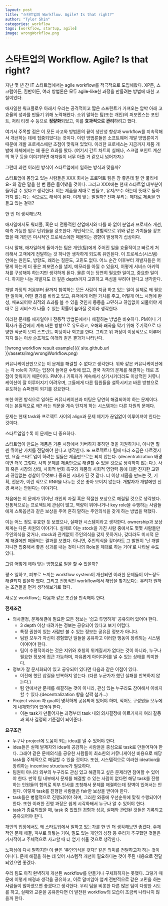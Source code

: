 ```yaml
---
layout: post
title: "스타트업의 Workflow. Agile? Is that right?"
author: "Tylor Shin"
categories: workflow
tags: [workflow, startup, agile]
image: wrongWorkflow.png
---
```


# 스타트업의 Workflow. Agile? Is that right?

지난 몇 년 간 IT 스타트업에서는 agile workflow를 적극적으로 도입해왔다. XP든, 스크럼이든, 칸반이든, 여러 방법론은 모두 agile-like한 과정을 만들려는 방법에 대한 고찰이었다.

애자일한 워크플로우 아래서 우리는 공격적이고 짧은 스프린트가 가져오는 압박 아래 고효율의 성과를 만들기 위해 노력해왔다. 소위 말하는 팀(또는 개인)의 퍼포먼스는 포인트, 처리 티켓 수 등으로 **정량화**되었고, 이를 **효과적으로 관리**하려고 했다.

여기서 주목할 점은 이 모든 사고와 방법론의 끝이 생산성 향상과 workflow를 지속적해서 개선하는 데에 집중되었다는 것이다. 이런 방법론들은 소프트웨어 개발 방법론이기 때문에 개발 프로세스에만 초점이 맞춰져 있었다. 이러한 프로세스는 지금까지 제품 개발에 자체에서는 꽤 좋은 효과를 봤다. (여기서 간트 차트의 실패나, 스크럼 포인트 계산의 허구 등을 이야기하면 애자일이 너무 아플 거 같으니 넘어가자.)

그런데 과연 이러한 방식이 스타트업에서 일하는 방식과 맞을까?

스타트업에 몸담고 있는 사람들은 XXX 회사는 프로덕트 팀은 참 좋은데 잘 안 풀리네요- 와 같은 말을 한 번 쯤은 들어봤을 것이다. 그리고 XXX에는 현재 스타트업 대부분이 들어갈 수 있다고 생각한다. 이는 제품을 제대로 만들고, 유지/보수 하는데 뜻대로 돌아가지 않는다는 식으로도 해석이 된다. 이게 맞는 말일까? 진짜 우리는 제대로 제품을 만들고 있는 걸까?

한 번 더 생각해보자.

애자일에서도 워터폴, 혹은 더 전통적인 산업에서와 다를 바 없이 분업과 프로세스 개선, 예측 가능한 업무 단위들을 강조한다. 개인적으로, 경험적으로 위와 같은 가치들을 강조했을 때 개인은 미시적인 프로세스에만 매몰되는 경향이 발생하기 십상이다. 

다시 말해, 애자일하게 돌아가는 팀은 개인(팀)에게 주어진 일을 효율적이고 빠르게 처리해서 고객에게 전달하는 것 하나만 생각하게 되도록 유인된다. 이 프로세스(시스템) 안에는 원인도, 방향도, 왜라는 질문도, 고민도 없다. 어느 순간 이후부터 개발자들은 어떻게 하는게 더 좋은 퍼포먼스를 낼지, 메모리를 아낄 수 있을지, 어떻게 서비스 아키텍쳐를 구성해야 하는지만 생각하게 된다. 물론 이는 당연히 필요한 일이고, 중요한 일이다. 하지만 나는 개발자도 더 깊은 depth까지 고민하고 욕심을 부려야 한다고 생각한다.

개발 과정의 처음부터 끝까지 참여하는 모든 사람이 지금 하고 있는 일이 실제로 왜 필요한 일이며, 어떤 결과를 바라고 있고, 유저에게 어떤 가치를 주고, 어떻게 어느 시점에 완성, 배포되어야 최적의 효과를 볼 수 있을 것인지 등등을 고민하고 끊임없이 되물어야 제대로 된 서비스가 나올 수 있는 확률이 높아질 것이라 생각한다.

이러한 문제를 애자일이나 전통적 방법론에서나 해결하는 방법은 비슷하다. PM이나 기획자가 중간에서 계속 바른 방향으로 유도하고, 오해와 왜곡을 막기 위해 주기적으로 다양한 직군이 모여 스프린트 미팅이나 회고를 한다. 그리고 위 과정이 이상적으로 이루어지지 않는 이상 슬프게도 아래와 같은 결과가 나타난다.

![wrong workflow result example]({{ site.github.url }}/assets/img/wrongWorkflow.png)

커뮤니케이션만으로는 이 문제를 해결할 수 없다고 생각한다. 위와 같은 커뮤니케이션에는 각 role이 가지는 입장이 들어갈 수밖에 없고, 결국 각자의 문제를 해결하는 데로 초점이 맞춰지기 때문이다. PM이나 기획자가 계속해서 상기시키더라도 이상적인 커뮤니케이션이 잘 이루어지기 어려우며, 그들에게 다른 팀원들을 설득시키고 바른 방향으로 유도하는 슈퍼맨이 되기를 강요한다. 

또한 어떤 방식으로 일하든 커뮤니케이션과 미팅은 당연히 해결되어야 하는 문제이다. 이는 본질적으로 왜? 라는 의문을 계속 던지게 하는 시스템과는 다른 차원의 문제다.

문제는 현재 task와 프로젝트 사이의 align과 문제 제기가 끊임없이 이루어져야 한다는 것이다.

스타트업일수록 이 문제는 더 중요하다.

스타트업이 만드는 제품은 기존 시장에서 커버하지 못하던 것을 지원하거나, 아니면 훨씬 뛰어난 가치를 전달해야 한다고 생각한다. 또 프로젝트나 팀에 따라 조금은 다르겠지만, 요즘 스타트업이 하려는 일들은 제품만으로는 되지 않는다. (decentralization 배경이면 더욱 그렇다. 사회 문제를 제품만으로 해결할 수 있을 것으로 생각하지 않는다.). 사회 혹은 시장의 상태, 사회적 변화 촉구와 제품의 사회적 영향력 등에 대한 진지한 고민과 끊임없는 성찰이 무엇보다 중요한 시대가 된 것 같다. 더 이상 제품을 만드는 것, 기획, 전문가, 이런 식으로 RNR을 나누는 것은 좋아 보이지 않는다. 개발자가 개발에만 신경 써서는 안된다는 이야기다.

처음에는 이 문제가 뛰어난 개인의 자질 혹은 적절한 보상으로 해결될 것으로 생각했다. 전통적으로는 프로젝트에 관심이 많고, 역량이 뛰어나거나 key role을 수행하는 사람들에게 스톡옵션과 같은 보상을 주어 흔히 말하는 주인의식을 갖게 하는 방법을 택했다. 

이는 어느 정도 유효한 듯 보였으나, 실패한 시스템이라고 생각한다. ownership과 보상 체계는 다른 차원의 이야기다. 실제로 이는 stock을 가진 사람 중에서도 몇몇 사람들만 주인의식을 갖거나, stock과 관계없이 주인의식을 갖지 못하거나, 갖더라도 미시적 문제 해결에만 매몰되는 결과를 보였다. 아니면, 주인의식을 갖더라도 그 발현이 '난 개발자니깐 집중해서 좋은 성과를 내는 것이 나의 Role을 제대로 하는 거야'로 나타날 수도 있다.

그럼 어떻게 해야 맞는 방향으로 일을 할 수 있을까?

평소 일하고, 피부로 느끼는 workflow system이 개선되면 이러한 문제들이 어느정도 해결되지 않을까 했다. 그리고 전통적인 workflow에서 해답을 찾기보다는 우리가 원하는 조건들을 먼저 생각해보기로 했다.

새로운 workflow는 다음과 같은 조건을 만족해야 한다.

**전제조건**

- 의사결정, 문제해결에 필요한 모든 정보는 '쉽고 투명하게' 공유되어 있어야 한다.
  - 3 depth 이상 내려가는 정보는 공유되어 있다고 보기 어렵다.
  - 특정 권한이 있는 사람만 볼 수 있는 정보는 공유된 정보가 아니다.
  - 팀원 모두가 자신이 경험했던 일들을 공유하고 이러한 행동이 장려되는 시스템이여어야 한다.
  - 팀이 수평적이라는 것은 지위와 호칭의 위계질서가 없다는 것이 아니라, 누구나 필요한 정보에 접근 가능하며, 자유롭게 아이디어를 낼 수 있는 상태를 의미한다.
- 정보가 잘 문서화되어 있고 공유되어 있다면 다음과 같은 이점이 있다.
  - 이전에 했던 삽질을 반복하지 않는다. (다른 누군가가 했던 실패를 반복하지 않는다.)
  - 팀 안에서만 문제를 해결하는 것이 아니라, 관심 있는 누구라도 참여해서 이바지할 수 있다.(decentralization 향을 살짝 첨가...)
- Project vision 과 goal이 명확하게 공유되어 있어야 하며, 적어도 구성원들 모두에게 내재화되어 있어야 한다.
  - 이는 task가 만들어지는 과정부터 task 내의 의사결정에 이르기까지 여러 갈등과 의사 결정의 기준점이 되어준다.

**요구조건**

- 누구나 project에 도움이 되는 idea를 낼 수 있어야 한다.
- idea들은 실제 발제자와 idea에 공감하는 사람들을 중심으로 task로 만들어져야 한다. 그래야 같은 문제의식을 공유한 사람들이 최소한의 커뮤니케이션 비용으로 해당 task를 주체적으로 해결할 수 있을 것이다. 또한, 시스템적으로 이러한 ideation을 장려하는 incentive structure가 필요하다.
- 팀원이 아니라 외부의 누구라도 관심 있고 해결하고 싶은 문제라면 참여할 수 있어야 한다. 만약 팀 내부에서 문제를 해결할 수 있는 사람이 없다면 해당 task를 진행하는 인원들의 합의로 외부 인사를 초청해서 문제를 해결하는데 장벽이 있어서는 안 된다. 이렇게 task를 진행한 사람들은 fair한 보상을 받아야 한다.
- task들은 병렬적으로 진행되어야 하며, 그러한 와중에 우선순위에 맞춰 수행되어야 한다. 또한 이러한 진행 과정은 쉽게 시각화돼서 누구나 알 수 있어야 한다.
- task가 종료되었을 때, task 중 있었던 경험과 성공, 실패와 관련된 것들은 기록되고 공유되어야 한다.

개인의 입장에서도 왜 스타트업에서 일하고 있는가를 한 번 더 생각해보면 좋겠다. 주체적인 문제 해결, 피부로 와닿는 기여, 밀도 있는 개인의 성장 등 우리가 추구했던 것들은 거시적이고 주체적으로 사고할 때 더 얻기 쉬울 것으로 생각한다. 

노파심에 다시 말하지만 이 글은 '주인의식을 갖자!' 같은 의미를 전달하고자 하는 것이 아니다. 문제 해결을 하는 데 있어 시스템적 개선이 필요하다는 것이 주된 내용으로 전달되었으면 좋겠다. 

우리 팀도 아직 완벽하게 개선된 workflow를 만들거나 구체화하지는 못했다. 그렇기 때문에 이렇게 배경과 생각을 공유하고, 이로 말미암아 업계 전반적으로 같은 고민을 하는 사람들이 많아졌으면 좋겠다고 생각한다. 우리 팀을 비롯한 다른 많은 팀이 다양한 시도를 하고, 실패와 교훈을 공유한다면 더 발전된 workflow의 모습이 조금씩 나타나지 않을까 한다.
